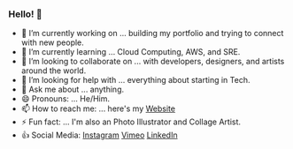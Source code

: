 ### Hello! 👋

<!--
**imjavierpalma/imjavierpalma** is a ✨ _special_ ✨ repository because its `README.md` (this file) appears on your GitHub profile.

Here are some ideas to get you started:
-->

- 🔭 I’m currently working on ... building my portfolio and trying to connect with new people.
- 🌱 I’m currently learning ... Cloud Computing, AWS, and SRE.
- 👯 I’m looking to collaborate on ... with developers, designers, and artists around the world.
- 🤔 I’m looking for help with ... everything about starting in Tech.
- 💬 Ask me about ... anything.
- 😄 Pronouns: ... He/Him.
- 📫 How to reach me: ... here's my [Website](https://www.javierpalma.co)
- ⚡ Fun fact: ... I'm also an Photo Illustrator and Collage Artist.
- :+1: Social Media: [Instagram](https://instagram.com/imjavierpalma)
                    [Vimeo](https://vimeo.com/imjavierpalma)
                    [LinkedIn](https://www.linkedin.com/in/imjavierpalma)
              
